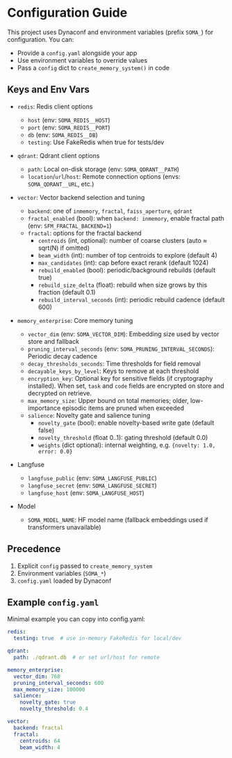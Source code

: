 # Configuration Guide

This project uses Dynaconf and environment variables (prefix `SOMA_`) for configuration. You can:
- Provide a `config.yaml` alongside your app
- Use environment variables to override values
- Pass a `config` dict to `create_memory_system()` in code

## Keys and Env Vars

- `redis`: Redis client options
  - `host` (env: `SOMA_REDIS__HOST`)
  - `port` (env: `SOMA_REDIS__PORT`)
  - `db` (env: `SOMA_REDIS__DB`)
  - `testing`: Use FakeRedis when true for tests/dev

- `qdrant`: Qdrant client options
  - `path`: Local on-disk storage (env: `SOMA_QDRANT__PATH`)
  - `location`/`url`/`host`: Remote connection options (envs: `SOMA_QDRANT__URL`, etc.)

- `vector`: Vector backend selection and tuning
  - `backend`: one of `inmemory`, `fractal`, `faiss_aperture`, `qdrant`
  - `fractal_enabled` (bool): when `backend: inmemory`, enable fractal path (env: `SFM_FRACTAL_BACKEND=1`)
  - `fractal`: options for the fractal backend
    - `centroids` (int, optional): number of coarse clusters (auto ≈ sqrt(N) if omitted)
    - `beam_width` (int): number of top centroids to explore (default 4)
    - `max_candidates` (int): cap before exact rerank (default 1024)
    - `rebuild_enabled` (bool): periodic/background rebuilds (default true)
    - `rebuild_size_delta` (float): rebuild when size grows by this fraction (default 0.1)
    - `rebuild_interval_seconds` (int): periodic rebuild cadence (default 600)

- `memory_enterprise`: Core memory tuning
  - `vector_dim` (env: `SOMA_VECTOR_DIM`): Embedding size used by vector store and fallback
  - `pruning_interval_seconds` (env: `SOMA_PRUNING_INTERVAL_SECONDS`): Periodic decay cadence
  - `decay_thresholds_seconds`: Time thresholds for field removal
  - `decayable_keys_by_level`: Keys to remove at each threshold
  - `encryption_key`: Optional key for sensitive fields (if cryptography installed). When set, `task` and `code` fields are encrypted on store and decrypted on retrieve.
  - `max_memory_size`: Upper bound on total memories; older, low-importance episodic items are pruned when exceeded
  - `salience`: Novelty gate and salience tuning
    - `novelty_gate` (bool): enable novelty-based write gate (default false)
    - `novelty_threshold` (float 0..1): gating threshold (default 0.0)
    - `weights` (dict optional): internal weighting, e.g. `{novelty: 1.0, error: 0.0}`

- Langfuse
  - `langfuse_public` (env: `SOMA_LANGFUSE_PUBLIC`)
  - `langfuse_secret` (env: `SOMA_LANGFUSE_SECRET`)
  - `langfuse_host` (env: `SOMA_LANGFUSE_HOST`)

- Model
  - `SOMA_MODEL_NAME`: HF model name (fallback embeddings used if transformers unavailable)

## Precedence

1) Explicit `config` passed to `create_memory_system`
2) Environment variables (`SOMA_*`)
3) `config.yaml` loaded by Dynaconf

## Example `config.yaml`

Minimal example you can copy into config.yaml:

```yaml
redis:
  testing: true  # use in-memory FakeRedis for local/dev

qdrant:
  path: ./qdrant.db  # or set url/host for remote

memory_enterprise:
  vector_dim: 768
  pruning_interval_seconds: 600
  max_memory_size: 100000
  salience:
    novelty_gate: true
    novelty_threshold: 0.4

vector:
  backend: fractal
  fractal:
    centroids: 64
    beam_width: 4
```
